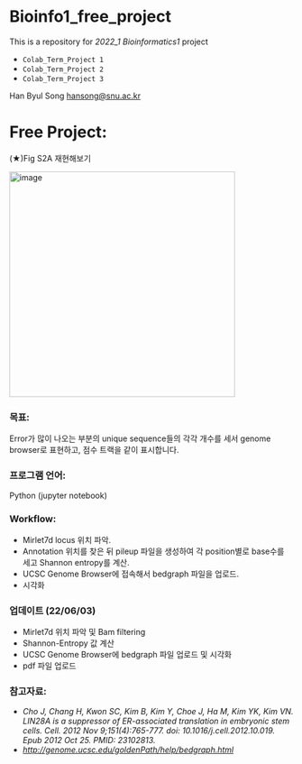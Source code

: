 # Bioinfo1_free_project

This is a repository for _2022_1 Bioinformatics1_ project

* `Colab_Term_Project 1`
* `Colab_Term_Project 2`
* `Colab_Term_Project 3`

Han Byul Song <hansong@snu.ac.kr>


# Free Project:
(★)Fig S2A 재현해보기

<img width="400" alt="image" src="https://user-images.githubusercontent.com/89532424/170866740-f77ac00b-b293-4b23-a68e-774e1d3d69dd.png">


### 목표: ### 
Error가 많이 나오는 부분의 unique sequence들의 각각 개수를 세서 genome browser로 표현하고, 점수 트랙을 같이 표시합니다.

### 프로그램 언어: ###
Python (jupyter notebook)

### Workflow: ###
* Mirlet7d locus 위치 파악.
* Annotation 위치를 찾은 뒤 pileup 파일을 생성하여 각 position별로 base수를 세고 Shannon entropy를 계산.
* UCSC Genome Browser에 접속해서 bedgraph 파일을 업로드.
* 시각화

### 업데이트 (22/06/03) ###
* Mirlet7d 위치 파악 및 Bam filtering
* Shannon-Entropy 값 계산
* UCSC Genome Browser에 bedgraph 파일 업로드 및 시각화
* pdf 파일 업로드



### 참고자료: ###
* _Cho J, Chang H, Kwon SC, Kim B, Kim Y, Choe J, Ha M, Kim YK, Kim VN. LIN28A is a suppressor of ER-associated translation in embryonic stem cells. Cell. 2012 Nov 9;151(4):765-777. doi: 10.1016/j.cell.2012.10.019. Epub 2012 Oct 25. PMID: 23102813._
* _http://genome.ucsc.edu/goldenPath/help/bedgraph.html_

